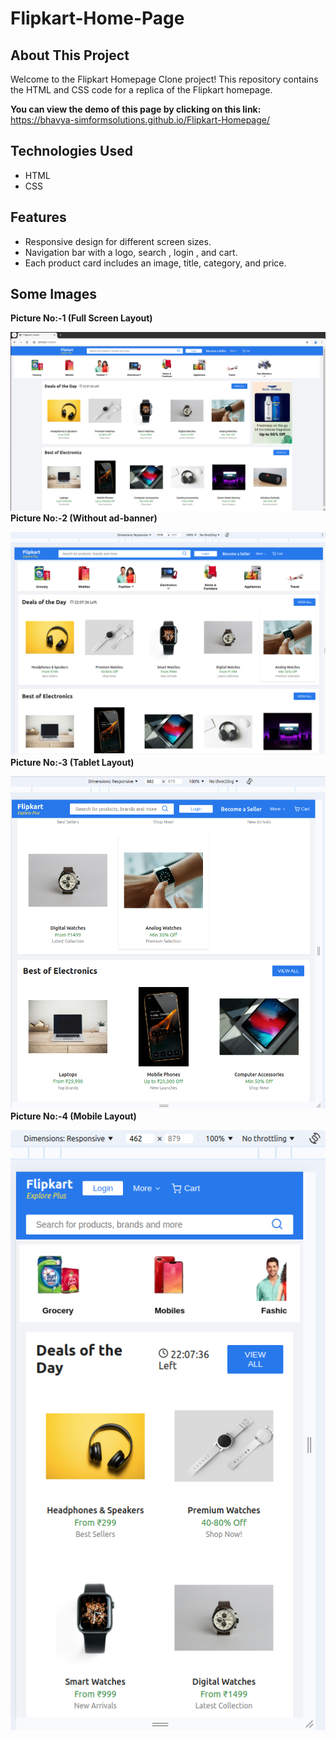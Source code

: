 # Flipkart-Home-Page

## About This Project
Welcome to the Flipkart Homepage Clone project! This repository contains the HTML and CSS code for a replica of the Flipkart homepage.

**You can view the demo of this page by clicking on this link:**  https://bhavya-simformsolutions.github.io/Flipkart-Homepage/

## Technologies Used

- HTML
- CSS

## Features

- Responsive design for different screen sizes.
- Navigation bar with a logo, search , login , and cart.
- Each product card includes an image, title, category, and price.
  
## Some Images

**Picture No:-1 (Full Screen Layout)**


![](https://github.com/Bhavya-SimformSolutions/Flipkart-Homepage/blob/master/Screenshots/Full-Screen-Screenshot.png)
**Picture No:-2 (Without ad-banner)**


![](https://github.com/Bhavya-SimformSolutions/Flipkart-Homepage/blob/master/Screenshots/Screenshot-2.png)
**Picture No:-3 (Tablet Layout)**


![](https://github.com/Bhavya-SimformSolutions/Flipkart-Homepage/blob/master/Screenshots/Screenshot-3.png)
**Picture No:-4 (Mobile Layout)**


![](https://github.com/Bhavya-SimformSolutions/Flipkart-Homepage/blob/master/Screenshots/Screenshot-4.png)
